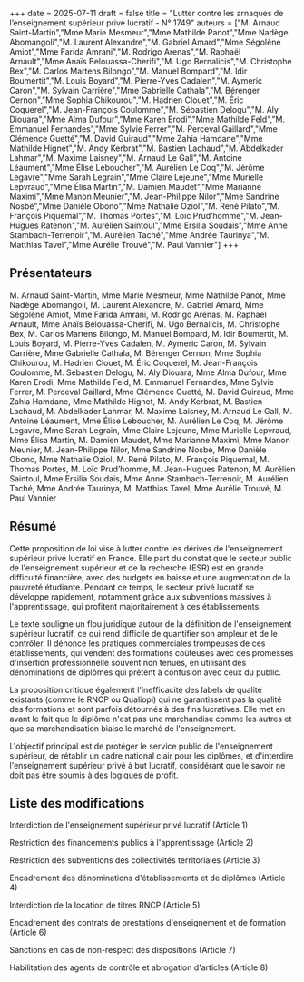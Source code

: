 +++
date = 2025-07-11
draft = false
title = "Lutter contre les arnaques de l’enseignement supérieur privé lucratif - N° 1749"
auteurs = ["M. Arnaud Saint-Martin","Mme Marie Mesmeur","Mme Mathilde Panot","Mme Nadège Abomangoli","M. Laurent Alexandre","M. Gabriel Amard","Mme Ségolène Amiot","Mme Farida Amrani","M. Rodrigo Arenas","M. Raphaël Arnault","Mme Anaïs Belouassa-Cherifi","M. Ugo Bernalicis","M. Christophe Bex","M. Carlos Martens Bilongo","M. Manuel Bompard","M. Idir Boumertit","M. Louis Boyard","M. Pierre-Yves Cadalen","M. Aymeric Caron","M. Sylvain Carrière","Mme Gabrielle Cathala","M. Bérenger Cernon","Mme Sophia Chikourou","M. Hadrien Clouet","M. Éric Coquerel","M. Jean-François Coulomme","M. Sébastien Delogu","M. Aly Diouara","Mme Alma Dufour","Mme Karen Erodi","Mme Mathilde Feld","M. Emmanuel Fernandes","Mme Sylvie Ferrer","M. Perceval Gaillard","Mme Clémence Guetté","M. David Guiraud","Mme Zahia Hamdane","Mme Mathilde Hignet","M. Andy Kerbrat","M. Bastien Lachaud","M. Abdelkader Lahmar","M. Maxime Laisney","M. Arnaud Le Gall","M. Antoine Léaument","Mme Élise Leboucher","M. Aurélien Le Coq","M. Jérôme Legavre","Mme Sarah Legrain","Mme Claire Lejeune","Mme Murielle Lepvraud","Mme Élisa Martin","M. Damien Maudet","Mme Marianne Maximi","Mme Manon Meunier","M. Jean-Philippe Nilor","Mme Sandrine Nosbé","Mme Danièle Obono","Mme Nathalie Oziol","M. René Pilato","M. François Piquemal","M. Thomas Portes","M. Loïc Prud’homme","M. Jean-Hugues Ratenon","M. Aurélien Saintoul","Mme Ersilia Soudais","Mme Anne Stambach-Terrenoir","M. Aurélien Taché","Mme Andrée Taurinya","M. Matthias Tavel","Mme Aurélie Trouvé","M. Paul Vannier"]
+++

## Présentateurs

M. Arnaud Saint-Martin, Mme Marie Mesmeur, Mme Mathilde Panot, Mme Nadège Abomangoli, M. Laurent Alexandre, M. Gabriel Amard, Mme Ségolène Amiot, Mme Farida Amrani, M. Rodrigo Arenas, M. Raphaël Arnault, Mme Anaïs Belouassa-Cherifi, M. Ugo Bernalicis, M. Christophe Bex, M. Carlos Martens Bilongo, M. Manuel Bompard, M. Idir Boumertit, M. Louis Boyard, M. Pierre-Yves Cadalen, M. Aymeric Caron, M. Sylvain Carrière, Mme Gabrielle Cathala, M. Bérenger Cernon, Mme Sophia Chikourou, M. Hadrien Clouet, M. Éric Coquerel, M. Jean-François Coulomme, M. Sébastien Delogu, M. Aly Diouara, Mme Alma Dufour, Mme Karen Erodi, Mme Mathilde Feld, M. Emmanuel Fernandes, Mme Sylvie Ferrer, M. Perceval Gaillard, Mme Clémence Guetté, M. David Guiraud, Mme Zahia Hamdane, Mme Mathilde Hignet, M. Andy Kerbrat, M. Bastien Lachaud, M. Abdelkader Lahmar, M. Maxime Laisney, M. Arnaud Le Gall, M. Antoine Léaument, Mme Élise Leboucher, M. Aurélien Le Coq, M. Jérôme Legavre, Mme Sarah Legrain, Mme Claire Lejeune, Mme Murielle Lepvraud, Mme Élisa Martin, M. Damien Maudet, Mme Marianne Maximi, Mme Manon Meunier, M. Jean-Philippe Nilor, Mme Sandrine Nosbé, Mme Danièle Obono, Mme Nathalie Oziol, M. René Pilato, M. François Piquemal, M. Thomas Portes, M. Loïc Prud’homme, M. Jean-Hugues Ratenon, M. Aurélien Saintoul, Mme Ersilia Soudais, Mme Anne Stambach-Terrenoir, M. Aurélien Taché, Mme Andrée Taurinya, M. Matthias Tavel, Mme Aurélie Trouvé, M. Paul Vannier

## Résumé

Cette proposition de loi vise à lutter contre les dérives de l'enseignement supérieur privé lucratif en France. Elle part du constat que le secteur public de l'enseignement supérieur et de la recherche (ESR) est en grande difficulté financière, avec des budgets en baisse et une augmentation de la pauvreté étudiante. Pendant ce temps, le secteur privé lucratif se développe rapidement, notamment grâce aux subventions massives à l'apprentissage, qui profitent majoritairement à ces établissements. 

Le texte souligne un flou juridique autour de la définition de l'enseignement supérieur lucratif, ce qui rend difficile de quantifier son ampleur et de le contrôler. Il dénonce les pratiques commerciales trompeuses de ces établissements, qui vendent des formations coûteuses avec des promesses d'insertion professionnelle souvent non tenues, en utilisant des dénominations de diplômes qui prêtent à confusion avec ceux du public. 

La proposition critique également l'inefficacité des labels de qualité existants (comme le RNCP ou Qualiopi) qui ne garantissent pas la qualité des formations et sont parfois détournés à des fins lucratives. Elle met en avant le fait que le diplôme n'est pas une marchandise comme les autres et que sa marchandisation biaise le marché de l'enseignement. 

L'objectif principal est de protéger le service public de l'enseignement supérieur, de rétablir un cadre national clair pour les diplômes, et d'interdire l'enseignement supérieur privé à but lucratif, considérant que le savoir ne doit pas être soumis à des logiques de profit.

## Liste des modifications

Interdiction de l'enseignement supérieur privé lucratif (Article 1)

Restriction des financements publics à l'apprentissage (Article 2)

Restriction des subventions des collectivités territoriales (Article 3)

Encadrement des dénominations d'établissements et de diplômes (Article 4)

Interdiction de la location de titres RNCP (Article 5)

Encadrement des contrats de prestations d'enseignement et de formation (Article 6)

Sanctions en cas de non-respect des dispositions (Article 7)

Habilitation des agents de contrôle et abrogation d'articles (Article 8)
